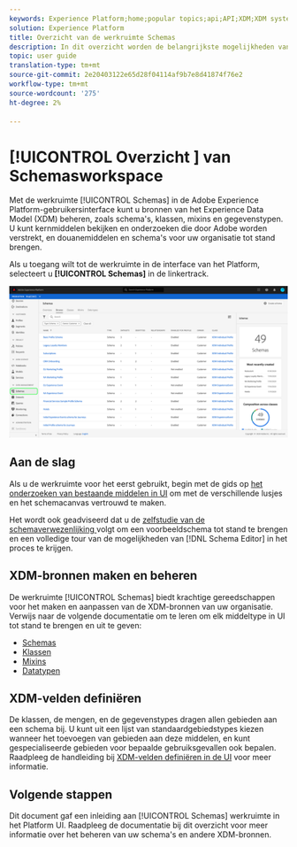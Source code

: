 ```yaml
---
keywords: Experience Platform;home;popular topics;api;API;XDM;XDM system;experience data model;data model;ui;workspace;
solution: Experience Platform
title: Overzicht van de werkruimte Schemas
description: In dit overzicht worden de belangrijkste mogelijkheden van de werkruimte Schemas in Experience Platform besproken.
topic: user guide
translation-type: tm+mt
source-git-commit: 2e20403122e65d28f04114af9b7e8d41874f76e2
workflow-type: tm+mt
source-wordcount: '275'
ht-degree: 2%

---
```



# [!UICONTROL Overzicht ] van Schemasworkspace

Met de werkruimte [!UICONTROL Schemas] in de Adobe Experience Platform-gebruikersinterface kunt u bronnen van het Experience Data Model (XDM) beheren, zoals schema&#39;s, klassen, mixins en gegevenstypen. U kunt kernmiddelen bekijken en onderzoeken die door Adobe worden verstrekt, en douanemiddelen en schema&#39;s voor uw organisatie tot stand brengen.

Als u toegang wilt tot de werkruimte in de interface van het Platform, selecteert u **[!UICONTROL Schemas]** in de linkertrack.

![](../images/ui/overview/schemas-tab.png)

## Aan de slag

Als u de werkruimte voor het eerst gebruikt, begin met de gids op [het onderzoeken van bestaande middelen in UI](./explore.md) om met de verschillende lusjes en het schemacanvas vertrouwd te maken.

Het wordt ook geadviseerd dat u de [zelfstudie van de schemaverwezenlijking ](../tutorials/create-schema-ui.md) volgt om een voorbeeldschema tot stand te brengen en een volledige tour van de mogelijkheden van [!DNL Schema Editor] in het proces te krijgen.

## XDM-bronnen maken en beheren

De werkruimte [!UICONTROL Schemas] biedt krachtige gereedschappen voor het maken en aanpassen van de XDM-bronnen van uw organisatie. Verwijs naar de volgende documentatie om te leren om elk middeltype in UI tot stand te brengen en uit te geven:

* [Schemas](./resources/schemas.md)
* [Klassen](./resources/classes.md)
* [Mixins](./resources/mixins.md)
* [Datatypen](./resources/data-types.md)

## XDM-velden definiëren

De klassen, de mengen, en de gegevenstypes dragen allen gebieden aan een schema bij. U kunt uit een lijst van standaardgebiedstypes kiezen wanneer het toevoegen van gebieden aan deze middelen, en kunt gespecialiseerde gebieden voor bepaalde gebruiksgevallen ook bepalen. Raadpleeg de handleiding bij [XDM-velden definiëren in de UI](./fields/overview.md) voor meer informatie.

## Volgende stappen

Dit document gaf een inleiding aan [!UICONTROL Schemas] werkruimte in het Platform UI. Raadpleeg de documentatie bij dit overzicht voor meer informatie over het beheren van uw schema&#39;s en andere XDM-bronnen.